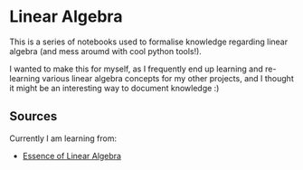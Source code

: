 # Linear Algebra
This is a series of notebooks used to formalise knowledge regarding linear algebra (and mess aroumd with cool python tools!).

I wanted to make this for myself, as I frequently end up learning and re-learning various linear algebra concepts for my other projects, and I thought it might be an interesting way to document knowledge :)

## Sources
Currently I am learning from:
- [Essence of Linear Algebra](https://www.youtube.com/playlist?list=PLZHQObOWTQDPD3MizzM2xVFitgF8hE_ab)
